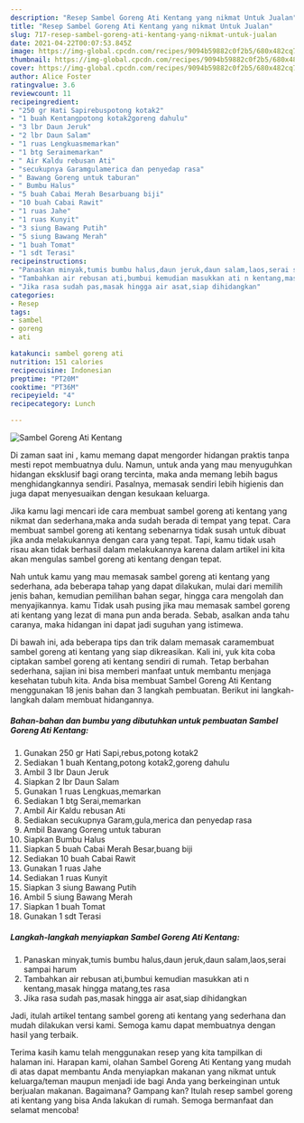 ```yaml
---
description: "Resep Sambel Goreng Ati Kentang yang nikmat Untuk Jualan"
title: "Resep Sambel Goreng Ati Kentang yang nikmat Untuk Jualan"
slug: 717-resep-sambel-goreng-ati-kentang-yang-nikmat-untuk-jualan
date: 2021-04-22T00:07:53.845Z
image: https://img-global.cpcdn.com/recipes/9094b59882c0f2b5/680x482cq70/sambel-goreng-ati-kentang-foto-resep-utama.jpg
thumbnail: https://img-global.cpcdn.com/recipes/9094b59882c0f2b5/680x482cq70/sambel-goreng-ati-kentang-foto-resep-utama.jpg
cover: https://img-global.cpcdn.com/recipes/9094b59882c0f2b5/680x482cq70/sambel-goreng-ati-kentang-foto-resep-utama.jpg
author: Alice Foster
ratingvalue: 3.6
reviewcount: 11
recipeingredient:
- "250 gr Hati Sapirebuspotong kotak2"
- "1 buah Kentangpotong kotak2goreng dahulu"
- "3 lbr Daun Jeruk"
- "2 lbr Daun Salam"
- "1 ruas Lengkuasmemarkan"
- "1 btg Seraimemarkan"
- " Air Kaldu rebusan Ati"
- "secukupnya Garamgulamerica dan penyedap rasa"
- " Bawang Goreng untuk taburan"
- " Bumbu Halus"
- "5 buah Cabai Merah Besarbuang biji"
- "10 buah Cabai Rawit"
- "1 ruas Jahe"
- "1 ruas Kunyit"
- "3 siung Bawang Putih"
- "5 siung Bawang Merah"
- "1 buah Tomat"
- "1 sdt Terasi"
recipeinstructions:
- "Panaskan minyak,tumis bumbu halus,daun jeruk,daun salam,laos,serai sampai harum"
- "Tambahkan air rebusan ati,bumbui kemudian masukkan ati n kentang,masak hingga matang,tes rasa"
- "Jika rasa sudah pas,masak hingga air asat,siap dihidangkan"
categories:
- Resep
tags:
- sambel
- goreng
- ati

katakunci: sambel goreng ati 
nutrition: 151 calories
recipecuisine: Indonesian
preptime: "PT20M"
cooktime: "PT36M"
recipeyield: "4"
recipecategory: Lunch

---
```



![Sambel Goreng Ati Kentang](https://img-global.cpcdn.com/recipes/9094b59882c0f2b5/680x482cq70/sambel-goreng-ati-kentang-foto-resep-utama.jpg)

Di zaman  saat ini , kamu memang dapat mengorder hidangan praktis tanpa mesti repot membuatnya dulu. Namun, untuk anda yang mau menyuguhkan hidangan eksklusif bagi orang tercinta, maka anda memang lebih bagus menghidangkannya sendiri. Pasalnya, memasak sendiri lebih higienis dan juga dapat menyesuaikan dengan kesukaan keluarga.

Jika kamu lagi mencari ide cara membuat sambel goreng ati kentang yang nikmat dan sederhana,maka anda sudah berada di tempat yang tepat. Cara membuat sambel goreng ati kentang  sebenarnya tidak susah untuk dibuat jika anda melakukannya dengan cara yang tepat. Tapi, kamu tidak usah risau akan tidak berhasil dalam melakukannya 
karena dalam artikel ini kita akan mengulas sambel goreng ati kentang dengan tepat.  



Nah untuk kamu yang mau memasak sambel goreng ati kentang yang sederhana, ada beberapa tahap yang dapat dilakukan, mulai dari memilih jenis bahan, kemudian pemilihan bahan segar, hingga cara mengolah dan menyajikannya. kamu Tidak usah pusing jika mau memasak sambel goreng ati kentang yang lezat di mana pun anda berada. Sebab, asalkan anda  tahu caranya, maka hidangan ini dapat jadi suguhan yang istimewa.

Di bawah ini, ada beberapa tips dan trik dalam memasak caramembuat sambel goreng ati kentang yang siap dikreasikan. Kali ini, yuk kita coba ciptakan sambel goreng ati kentang sendiri di rumah. Tetap berbahan sederhana, sajian ini bisa memberi manfaat untuk membantu menjaga kesehatan tubuh kita. Anda bisa membuat Sambel Goreng Ati Kentang menggunakan 18 jenis bahan dan 3 langkah pembuatan. Berikut ini langkah-langkah dalam membuat hidangannya.

<!--inarticleads1-->

##### Bahan-bahan dan bumbu yang dibutuhkan untuk pembuatan Sambel Goreng Ati Kentang:

1. Gunakan 250 gr Hati Sapi,rebus,potong kotak2
1. Sediakan 1 buah Kentang,potong kotak2,goreng dahulu
1. Ambil 3 lbr Daun Jeruk
1. Siapkan 2 lbr Daun Salam
1. Gunakan 1 ruas Lengkuas,memarkan
1. Sediakan 1 btg Serai,memarkan
1. Ambil  Air Kaldu rebusan Ati
1. Sediakan secukupnya Garam,gula,merica dan penyedap rasa
1. Ambil  Bawang Goreng untuk taburan
1. Siapkan  Bumbu Halus
1. Siapkan 5 buah Cabai Merah Besar,buang biji
1. Sediakan 10 buah Cabai Rawit
1. Gunakan 1 ruas Jahe
1. Sediakan 1 ruas Kunyit
1. Siapkan 3 siung Bawang Putih
1. Ambil 5 siung Bawang Merah
1. Siapkan 1 buah Tomat
1. Gunakan 1 sdt Terasi




<!--inarticleads2-->

##### Langkah-langkah menyiapkan Sambel Goreng Ati Kentang:

1. Panaskan minyak,tumis bumbu halus,daun jeruk,daun salam,laos,serai sampai harum
1. Tambahkan air rebusan ati,bumbui kemudian masukkan ati n kentang,masak hingga matang,tes rasa
1. Jika rasa sudah pas,masak hingga air asat,siap dihidangkan




Jadi, itulah artikel tentang  sambel goreng ati kentang  yang sederhana dan mudah dilakukan versi kami. Semoga kamu dapat membuatnya dengan hasil yang terbaik. 

Terima kasih kamu telah menggunakan resep yang kita tampilkan di halaman ini. Harapan kami, olahan  Sambel Goreng Ati Kentang yang mudah di atas dapat membantu Anda menyiapkan makanan yang nikmat untuk keluarga/teman maupun menjadi ide bagi Anda yang berkeinginan untuk berjualan makanan. Bagaimana? Gampang kan? Itulah resep sambel goreng ati kentang yang bisa Anda lakukan di rumah. Semoga bermanfaat dan selamat mencoba!

